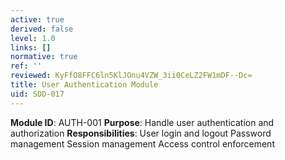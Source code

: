 ```yaml
---
active: true
derived: false
level: 1.0
links: []
normative: true
ref: ''
reviewed: KyFfO8FFC6ln5KlJOnu4VZW_3ii0CeLZ2FW1mDF--Dc=
title: User Authentication Module
uid: SDD-017
---
```


**Module ID**: AUTH-001
**Purpose**: Handle user authentication and authorization
**Responsibilities**:
User login and logout
Password management
Session management
Access control enforcement